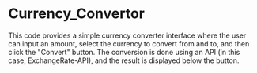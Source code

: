 # Currency_Convertor
This code provides a simple currency converter interface where the user can input an amount, select the currency to convert from and to, and then click the "Convert" button. The conversion is done using an API (in this case, ExchangeRate-API), and the result is displayed below the button.
